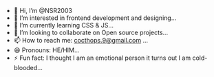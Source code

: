 - 👋 Hi, I’m @NSR2003
- 👀 I’m interested in frontend development and designing...
- 🌱 I’m currently learning CSS & JS...
- 💞️ I’m looking to collaborate on Open source projects...
- 📫 How to reach me: cocthops.9@gmail.com ...
- 😄 Pronouns: HE/HIM...
- ⚡ Fun fact: I thought I am an emotional person it turns out I am cold-blooded...

<!---
NSR2003/NSR2003 is a ✨ special ✨ repository because its `README.md` (this file) appears on your GitHub profile.
You can click the Preview link to take a look at your changes.
--->
